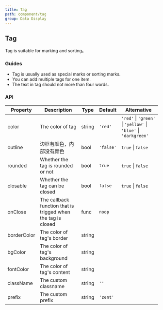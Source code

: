 ```yaml
---
title: Tag
path: component/tag
group: Data Display
---
```


## Tag

Tag is suitable for marking and sorting。

### Guides

-  Tag is usually used as special marks or sorting marks.
-  You can add multiple tags for one item.
-  The text in tag should not more than four words.

### API

| Property     |  Description  | Type     | Default  | Alternative |
| ------- | -------------  | ------  | -------------|----------------- |
| color   | The color of tag | string  | `'red'`      | `'red'` \| `'green'` \| `'yellow'` \| `'blue'` \| `'darkgreen'` |
| outline | 边框有颜色，内部没有颜色 | bool    | `'false'`    |`true` \| `false`    |
| rounded | Whether the tag is rounded or not | bool | `true` | `true` \| `false` |
| closable| Whether the tag can be closed | bool    | `false`      | `true` \| `false`   |
| onClose | The callback function that is trigged when the tag is closed | func | `noop`  |  |
| borderColor | The color of tag's border | string | | |
| bgColor | The color of tag's background | string | | |
| fontColor | The color of tag's content | string | | |
| className| The custom classname | string   | `''`  |  |
| prefix  | The custom prefix  | string   | `'zent'` |  |
